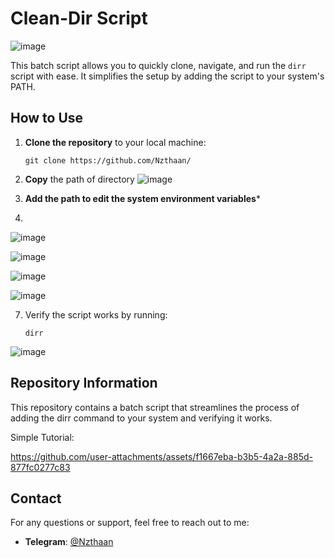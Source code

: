 # Clean-Dir Script

![image](https://github.com/user-attachments/assets/91a8a226-811a-4bf6-8324-a15f23229fa8)




This batch script allows you to quickly clone, navigate, and run the `dirr` script with ease. It simplifies the setup by adding the script to your system's PATH.

## How to Use

1. **Clone the repository** to your local machine:
   ```
   git clone https://github.com/Nzthaan/
   
2. **Copy** the path of directory
   ![image](https://github.com/user-attachments/assets/f9bd82b0-2b19-4c1c-9f6c-29fceacff012)

4. **Add the path to edit the system environment variables***
5. 
![image](https://github.com/user-attachments/assets/c4529d3f-c0cf-41b8-b2c2-567f9a6fcd5f)

![image](https://github.com/user-attachments/assets/44e0bdc7-8f04-4b60-89c4-67fd52f62655)

![image](https://github.com/user-attachments/assets/56e9306a-d9a5-49e8-900a-d477f283784f)

![image](https://github.com/user-attachments/assets/ae3d2034-b79b-42d4-b8f5-e1a9f2f2f2fc)


7. Verify the script works by running:
   ```
   dirr
![image](https://github.com/user-attachments/assets/3fcea57b-4e2f-4c76-ab4e-00554b394d53)

   

## Repository Information
This repository contains a batch script that streamlines the process of adding the dirr command to your system and verifying it works.

Simple Tutorial:

https://github.com/user-attachments/assets/f1667eba-b3b5-4a2a-885d-877fc0277c83

## Contact

For any questions or support, feel free to reach out to me:

- **Telegram**: [@Nzthaan](https://t.me/Nzthaan)



